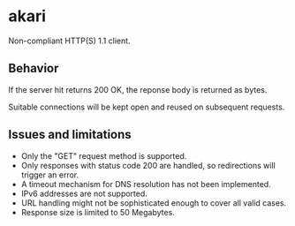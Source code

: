 # akari

Non-compliant HTTP(S) 1.1 client.

## Behavior

If the server hit returns 200 OK, the reponse body is returned as bytes.

Suitable connections will be kept open and reused on subsequent requests.

## Issues and limitations

* Only the "GET" request method is supported.
* Only responses with status code 200 are handled, so redirections will trigger an error.
* A timeout mechanism for DNS resolution has not been implemented.
* IPv6 addresses are not supported.
* URL handling might not be sophisticated enough to cover all valid cases.
* Response size is limited to 50 Megabytes.
